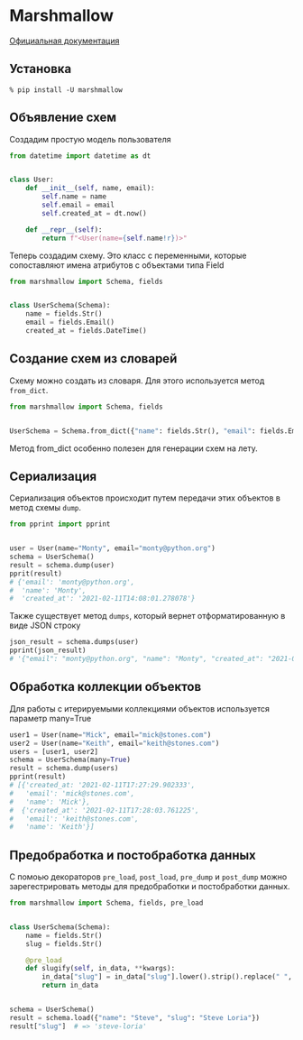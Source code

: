 # Marshmallow

[Официальная документация](https://marshmallow.readthedocs.io/en/stable/)

## Установка
```
% pip install -U marshmallow
```

## Объявление схем
Создадим простую модель пользователя

```python
from datetime import datetime as dt


class User:
    def __init__(self, name, email):
        self.name = name
        self.email = email
        self.created_at = dt.now()

    def __repr__(self):
        return f"<User(name={self.name!r})>"
```

Теперь создадим схему. Это класс с переменными, которые сопоставляют имена атрибутов с объектами типа Field

```python
from marshmallow import Schema, fields


class UserSchema(Schema):
    name = fields.Str()
    email = fields.Email()
    created_at = fields.DateTime()
```

## Создание схем из словарей
Схему можно создать из словаря. Для этого используется метод `from_dict`.

```python
from marshmallow import Schema, fields


UserSchema = Schema.from_dict({"name": fields.Str(), "email": fields.Email(), "created_at": fields.DateTime()})
```

Метод from_dict особенно полезен для генерации схем на лету.

## Сериализация
Сериализация объектов происходит путем передачи этих объектов в метод схемы `dump`.

```python
from pprint import pprint


user = User(name="Monty", email="monty@python.org")
schema = UserSchema()
result = schema.dump(user)
pprit(result)
# {'email': 'monty@python.org',
#  'name': 'Monty',
#  'created_at': '2021-02-11T14:08:01.278078'}
```

Также существует метод `dumps`, который вернет отформатированную в виде JSON строку

```python
json_result = schema.dumps(user)
pprint(json_result)
# '{"email": "monty@python.org", "name": "Monty", "created_at": "2021-02-11T14:08:01.278078"}'
```

## Обработка коллекции объектов
Для работы с итерируемыми коллекциями объектов используется параметр many=True

```python
user1 = User(name="Mick", email="mick@stones.com")
user2 = User(name="Keith", email="keith@stones.com")
users = [user1, user2]
schema = UserSchema(many=True)
result = schema.dump(users)
pprint(result)
# [{'created_at: '2021-02-11T17:27:29.902333',
#   'email': 'mick@stones.com',
#   'name': 'Mick'},
#  {'created_at': '2021-02-11T17:28:03.761225',
#   'email': 'keith@stones.com',
#   'name': 'Keith'}]
```

## Предобработка и постобработка данных
С помоью декораторов `pre_load`, `post_load`, `pre_dump` и `post_dump` можно зарегестрировать методы для предобработки и постобработки данных.

```python
from marshmallow import Schema, fields, pre_load


class UserSchema(Schema):
    name = fields.Str()
    slug = fields.Str()

    @pre_load
    def slugify(self, in_data, **kwargs):
        in_data["slug"] = in_data["slug"].lower().strip().replace(" ", "-")
        return in_data


schema = UserSchema()
result = schema.load({"name": "Steve", "slug": "Steve Loria"})
result["slug"]  # => 'steve-loria'
```
